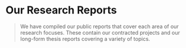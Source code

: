 # Our Research Reports
>We have compiled our public reports that cover each area of our research focuses. These contain our contracted projects and our long-form thesis reports covering a variety of topics.

